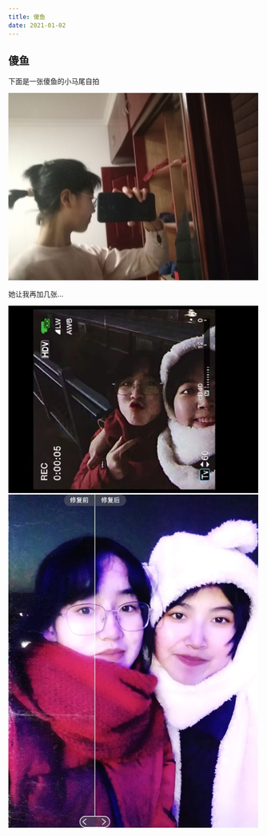 ```yaml
---
title: 傻鱼
date: 2021-01-02
---
```

## 傻鱼

下面是一张傻鱼的小马尾自拍

<img src="/images/maweiyu.jpg" width="500" />

她让我再加几张...

<img src="/images/leiyu1.jpg" width="500" />

<img src="/images/leiyu2.jpg" width="500" />
